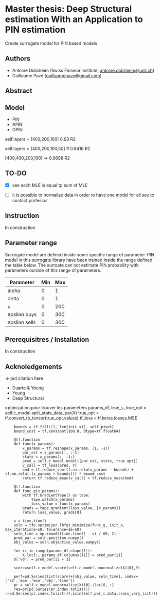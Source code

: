 # Master thesis: Deep Structural estimation With an Application to PIN estimation

Create surrogate model for PIN based models

## Authors

- Antoine Didisheim (Swiss Finance Institute, antoine.didisheim@unil.ch)
- Guillaume Pavé (guillaumepave@gmail.com)

## Abstract


## Model

- PIN
- APIN
- GPIN

self.layers = [400,200,100] 0.93 R2

self.layers = [400,200,100,50] # 0.9416 R2

[400,400,200,100] => 0.9898 R2
## TO-DO

- [x] see each MLE is equal tp sum of MLE
- [ ] it is possible to normalize data in order to have one model for all
see to contact professor


## Instruction

In construction

## Parameter range

Surrogate model are defined inside some specific range of parameter. PIN model in this surrogate library have been trained inside the range defined the table below.
The surroate can not estimate PIN probability with parameters outside of this range of parameters.

| Parameter | Min | Max
| ------------- | ------------- | ------------- 
| alpha  | 0  | 1
| delta  | 0  | 1
| u  | 0  | 200
| epsilon buys  | 0  | 300
| epsilon sells  | 0  | 300

## Prerequisitres / Installation

In construction

## Acknoledgements

=> put citation here

- Duarte & Young
- Young
- Deep Structural 

optimization pour trouver les parameters
 params_df, true_s, true_opt = self.c_model.split_state_data_par(X)
        true_opt = tf.convert_to_tensor(true_opt.values)
        tf_loss = tf.keras.losses.MSE

        bounds = tf.fill((1, len(init_x)), self.pivot)
        bound_cost = tf.constant(100.0, dtype=tf.float64)

        @tf.function
        def func(x_params):
            x_params = tf.reshape(x_params, (1, -1))
            par_est = x_params[:, :-1]
            state = x_params[:, -1:]
            pred = self.c_model.model([par_est, state, true_opt])
            v_call = tf_loss(pred, Y)
            bnd = tf.reduce_sum(tf.nn.relu(x_params - bounds) + tf.nn.relu(-(x_params + bounds))) * bound_cost
            return tf.reduce_mean(v_call) + tf.reduce_mean(bnd)

        @tf.function
        def func_g(x_params):
            with tf.GradientTape() as tape:
                tape.watch(x_params)
                loss_value = func(x_params)
            grads = tape.gradient(loss_value, [x_params])
            return loss_value, grads[0]

        s = time.time()
        soln = tfp.optimizer.lbfgs_minimize(func_g, init_x, max_iterations=50, tolerance=1e-60)
        soln_time = np.round((time.time() - s) / 60, 2)
        pred_par = soln.position.numpy()
        obj_value = soln.objective_value.numpy()

        for ii in range(params_df.shape[1]):
            X.loc[:, params_df.columns[ii]] = pred_par[ii]
        X['v0'] = pred_par[ii + 1]

        score=self.c_model.score(self.c_model.unnormalize(X)[0],Y)

        perf=pd.Series(list(score)+[obj_value, soln_time], index=['r2','mae','mse','obj','time'])
        pr = self.c_model.unnormalize(X)[0].iloc[0, :]
        res=pr[pd.Series(pr.index.tolist())[~pd.Series(pr.index.tolist()).isin(self.par_c.data.cross_vary_list)]]